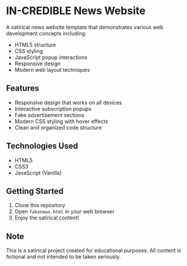 # IN-CREDIBLE News Website

A satirical news website template that demonstrates various web development concepts including:
- HTML5 structure
- CSS styling
- JavaScript popup interactions
- Responsive design
- Modern web layout techniques

## Features
- Responsive design that works on all devices
- Interactive subscription popups
- Fake advertisement sections
- Modern CSS styling with hover effects
- Clean and organized code structure

## Technologies Used
- HTML5
- CSS3
- JavaScript (Vanilla)

## Getting Started
1. Clone this repository
2. Open `fakenews.html` in your web browser
3. Enjoy the satirical content!

## Note
This is a satirical project created for educational purposes. All content is fictional and not intended to be taken seriously. 